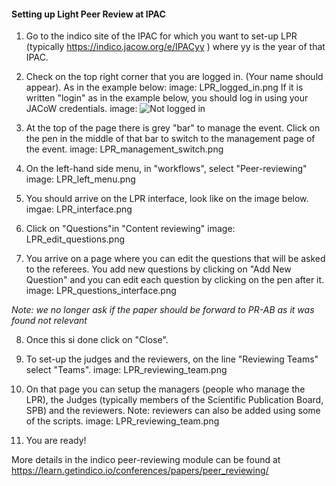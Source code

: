 #### Setting up Light Peer Review at IPAC

1. Go to the indico site of the IPAC for which you want to set-up LPR (typically <https://indico.jacow.org/e/IPACyy> ) where yy is the year of that IPAC.

2. Check on the top right corner that you are logged in. (Your name should appear). As in the example below:
image: LPR_logged_in.png
If it is written "login" as in the example below, you should log in using your JACoW credentials.
image: ![Not logged in](images/LPR_not_looged_in.png)

3. At the top of the page there is grey "bar" to manage the event. Click on the pen in the middle of that bar to switch to the management page of the event.
image: LPR_management_switch.png

4. On the left-hand side menu, in "workflows", select "Peer-reviewing"
image: LPR_left_menu.png

5. You should arrive on the LPR interface, look like on the image below.
imgae: LPR_interface.png

6. Click on "Questions"in "Content reviewing"
image: LPR_edit_questions.png

7. You arrive on a page where you can edit the questions that will be asked to the referees. You add new questions by clicking on "Add New Question" and you can edit each question by clicking on the pen after it.
image: LPR_questions_interface.png

*Note: we no longer ask if the paper should be forward to PR-AB as it was found not relevant*

8. Once this si done click on "Close".

9. To set-up the judges and the reviewers, on the line "Reviewing Teams" select "Teams".
image: LPR_reviewing_team.png

10. On that page you can setup the managers (people who manage the LPR), the Judges (typically members of the Scientific Publication Board, SPB) and the reviewers.
Note: reviewers can also be added using some of the scripts.
image: LPR_reviewing_team.png

11. You are ready!

More details in the indico peer-reviewing module can be found at <https://learn.getindico.io/conferences/papers/peer_reviewing/>
